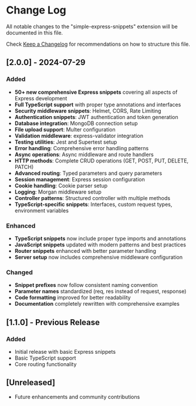 # Change Log

All notable changes to the "simple-express-snippets" extension will be documented in this file.

Check [Keep a Changelog](http://keepachangelog.com/) for recommendations on how to structure this file.

## [2.0.0] - 2024-07-29

### Added
- **50+ new comprehensive Express snippets** covering all aspects of Express development
- **Full TypeScript support** with proper type annotations and interfaces
- **Security middleware snippets**: Helmet, CORS, Rate Limiting
- **Authentication snippets**: JWT authentication and token generation
- **Database integration**: MongoDB connection setup
- **File upload support**: Multer configuration
- **Validation middleware**: express-validator integration
- **Testing utilities**: Jest and Supertest setup
- **Error handling**: Comprehensive error handling patterns
- **Async operations**: Async middleware and route handlers
- **HTTP methods**: Complete CRUD operations (GET, POST, PUT, DELETE, PATCH)
- **Advanced routing**: Typed parameters and query parameters
- **Session management**: Express session configuration
- **Cookie handling**: Cookie parser setup
- **Logging**: Morgan middleware setup
- **Controller patterns**: Structured controller with multiple methods
- **TypeScript-specific snippets**: Interfaces, custom request types, environment variables

### Enhanced
- **TypeScript snippets** now include proper type imports and annotations
- **JavaScript snippets** updated with modern patterns and best practices
- **Router snippets** enhanced with better parameter handling
- **Server setup** now includes comprehensive middleware configuration

### Changed
- **Snippet prefixes** now follow consistent naming convention
- **Parameter names** standardized (req, res instead of request, response)
- **Code formatting** improved for better readability
- **Documentation** completely rewritten with comprehensive examples

## [1.1.0] - Previous Release

### Added
- Initial release with basic Express snippets
- Basic TypeScript support
- Core routing functionality

## [Unreleased]

- Future enhancements and community contributions